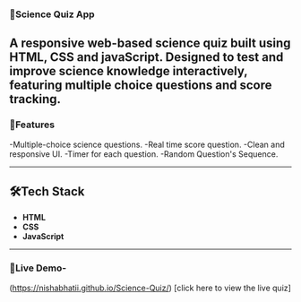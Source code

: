 ### 🔭Science Quiz App
A responsive web-based science quiz built using **HTML, CSS and javaScript**. Designed to test and improve science knowledge interactively,
featuring multiple choice questions and score tracking.
----
### 🚀Features 
-Multiple-choice science questions.
-Real time score question.
-Clean and responsive UI.
-Timer for each question.
-Random Question's Sequence.

----
## 🛠Tech Stack
- **HTML**
- **CSS**
- **JavaScript**
---
### 🧨Live Demo-
(https://nishabhatii.github.io/Science-Quiz/)
[click here to view the live quiz]
